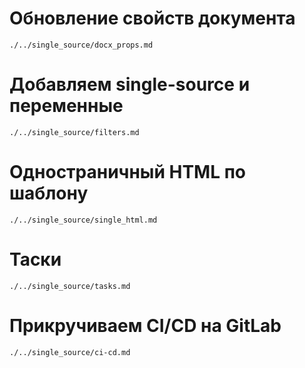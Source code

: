 # Обновление свойств документа

```{.include}
./../single_source/docx_props.md
```

# Добавляем single-source и переменные

```{.include}
./../single_source/filters.md
```

# Одностраничный HTML по шаблону

```{.include}
./../single_source/single_html.md
```

# Таски

```{.include}
./../single_source/tasks.md
```

# Прикручиваем CI/CD на GitLab

```{.include}
./../single_source/ci-cd.md
```
